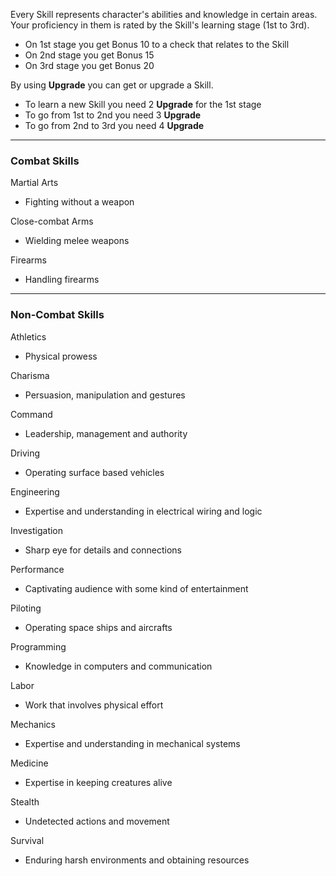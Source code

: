 Every Skill represents character's abilities and knowledge in certain areas. Your proficiency in them is rated by the Skill's learning stage (1st to 3rd).

- On 1st stage you get Bonus 10 to a check that relates to the Skill
- On 2nd stage you get Bonus 15
- On 3rd stage you get Bonus 20

By using **Upgrade** you can get or upgrade a Skill. 

- To learn a new Skill you need 2 **Upgrade** for the 1st stage
- To go from 1st to 2nd you need 3 **Upgrade**
- To go from 2nd to 3rd you need 4 **Upgrade**

---

### Combat Skills

Martial Arts
- Fighting without a weapon

Close-combat Arms
- Wielding melee weapons 

Firearms
- Handling firearms

---

### Non-Combat Skills

Athletics
- Physical prowess

Charisma
- Persuasion, manipulation and gestures

Command
- Leadership, management and authority

Driving
- Operating surface based vehicles

Engineering
- Expertise and understanding in electrical wiring and logic

Investigation
- Sharp eye for details and connections

Performance
- Captivating audience with some kind of entertainment

Piloting
- Operating space ships and aircrafts

Programming
- Knowledge in computers and communication

Labor
- Work that involves physical effort

Mechanics
- Expertise and understanding in mechanical systems

Medicine
- Expertise in keeping creatures alive

Stealth
- Undetected actions and movement

Survival
- Enduring harsh environments and obtaining resources